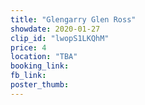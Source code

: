```yaml
---
title: "Glengarry Glen Ross"
showdate: 2020-01-27
clip_id: "lwopS1LKQhM"
price: 4
location: "TBA"
booking_link: 
fb_link: 
poster_thumb: 
---
```

